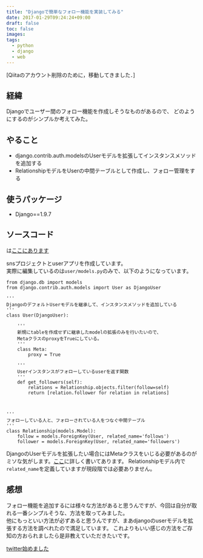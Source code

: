 ```yaml
---
title: "Djangoで簡単なフォロー機能を実装してみる"
date: 2017-01-29T09:24:24+09:00
draft: false
toc: false
images:
tags: 
  - python
  - django
  - web
---
```


[Qiitaのアカウント削除のために，移動してきました．]


## 経緯
Djangoでユーザー間のフォロー機能を作成しそうなものがあるので、
どのようにするのがシンプルか考えてみた。

## やること
- django.contrib.auth.modelsのUserモデルを拡張してインスタンスメソッドを追加する
- RelationshipモデルをUserの中間テーブルとして作成し、フォロー管理をする

## 使うパッケージ
- Django==1.9.7

## ソースコード
は[ここにあります](https://github.com/oh-sore-takesou/django-simple-relationship)   

snsプロジェクトとuserアプリを作成しています。   
実際に編集しているのは`user/models.py`のみで、以下のようになっています。

```py3
from django.db import models
from django.contrib.auth.models import User as DjangoUser

'''
DjangoのデフォルトUserモデルを継承して、インスタンスメソッドを追加している
'''
class User(DjangoUser):

    '''
    新規にtableを作成せずに継承したmodelの拡張のみを行いたいので、
    MetaクラスのproxyをTrueにしている。
    '''
    class Meta:
        proxy = True

    '''
    Userインスタンスがフォローしているuserを返す関数
    '''
    def get_followers(self):
        relations = Relationship.objects.filter(follow=self)
        return [relation.follower for relation in relations]
        


'''
フォローしている人と、フォローされている人をつなぐ中間テーブル
'''
class Relationship(models.Model):
    follow = models.ForeignKey(User, related_name='follows')
    follower = models.ForeignKey(User, related_name='followers')
```

DjangoのUserモデルを拡張したい場合にはMetaクラスをいじる必要があるのがミソな気がします。[ここ](https://simpleisbetterthancomplex.com/tutorial/2016/07/22/how-to-extend-django-user-model.html)に詳しく書いてあります。
Relationshipモデル内で`related_name`を定義していますが現段階では必要ありません。


## 感想
フォロー機能を追加するには様々な方法があると思うんですが、今回は自分が取れる一番シンプルそうな、方法を取ってみました。  
他にもっといい方法が必ずあると思うんですが、まあdjangoのuserモデルを拡張する方法を調べれたので満足しています。
これよりもいい感じの方法をご存知の方おられましたら是非教えていただきたいです。  

[twitter始めました](https://twitter.com/sobamchan)
